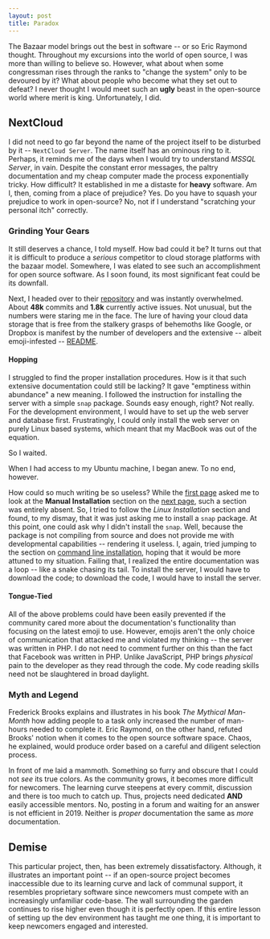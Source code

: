 ```yaml
---
layout: post
title: Paradox
---
```

The Bazaar model brings out the best in software -- or so Eric Raymond thought. Throughout my excursions into the world of open source, I was more than willing to believe so. However, what about when some congressman rises through the ranks to "change the system" only to be devoured by it? What about people who become what they set out to defeat? I never thought I would meet such an **ugly** beast in the open-source world where merit is king. Unfortunately, I did.

## NextCloud
I did not need to go far beyond the name of the project itself to be disturbed by it -- `NextCloud Server`. The name itself has an ominous ring to it. Perhaps, it reminds me of the days when I would try to understand *MSSQL Server*, in vain. Despite the constant error messages, the paltry documentation and my cheap computer made the process exponentially tricky. How difficult? It established in me a distaste for **heavy** software. Am I, then, coming from a place of prejudice? Yes. Do you have to squash your prejudice to work in open-source? No, not if I understand "scratching your personal itch" correctly. 

### Grinding Your Gears
It still deserves a chance, I told myself. How bad could it be? It turns out that it is difficult to produce a *serious* competitor to cloud storage platforms with the bazaar model. Somewhere, I was elated to see such an accomplishment for open source software. As I soon found, its most significant feat could be its downfall. 

Next, I headed over to their [repository](https://github.com/nextcloud/server) and was instantly overwhelmed. About **48k** commits and **1.8k** currently active issues. Not unusual, but the numbers were staring me in the face. The lure of having your cloud data storage that is free from the stalkery grasps of behemoths like Google, or Dropbox is manifest by the number of developers and the extensive -- albeit emoji-infested -- [README](https://github.com/nextcloud/server/blob/master/README.md). 

#### Hopping
I struggled to find the proper installation procedures. How is it that such extensive documentation could still be lacking? It gave "emptiness within abundance" a new meaning. I followed the instruction for installing the server with a simple `snap` package. Sounds easy enough, right? Not really. For the development environment, I would have to set up the web server and database first. Frustratingly, I could only install the web server on purely Linux based systems, which meant that my MacBook was out of the equation. 

So I waited. 

When I had access to my Ubuntu machine, I began anew. To no end, however. 

How could so much writing be so useless? While the [first page](https://docs.nextcloud.com/server/latest/developer_manual/general/devenv.html) asked me to look at the **Manual Installation** section on the [next page](https://docs.nextcloud.com/server/14/admin_manual/installation/index.html), such a section was entirely absent. So, I tried to follow the *Linux Installation* section and found, to my dismay, that it was just asking me to install a `snap` package. At this point, one could ask why I didn't install the `snap`. Well, because the package is not compiling from source and does not provide me with developmental capabilities -- rendering it useless. I, again, tried jumping to the section on [command line installation](https://docs.nextcloud.com/server/14/admin_manual/installation/command_line_installation.html), hoping that it would be more attuned to my situation. Failing that, I realized the entire documentation was a loop -- like a snake chasing its tail. To install the server, I would have to download the code; to download the code, I would have to install the server. 

#### Tongue-Tied
All of the above problems could have been easily prevented if the community cared more about the documentation's functionality than focusing on the latest emoji to use. However, emojis aren't the only choice of communication that attacked me and violated my thinking -- the server was written in PHP. I do not need to comment further on this than the fact that Facebook was written in PHP. Unlike JavaScript, PHP brings *physical* pain to the developer as they read through the code. My code reading skills need not be slaughtered in broad daylight. 

### Myth and Legend
Frederick Brooks explains and illustrates in his book *The Mythical Man-Month* how adding people to a task only increased the number of man-hours needed to complete it. Eric Raymond, on the other hand, refuted Brooks' notion when it comes to the open source software space. Chaos, he explained, would produce order based on a careful and diligent selection process. 

In front of me laid a mammoth. Something so furry and obscure that I could not *see* its true colors. As the community grows, it becomes more difficult for newcomers. The learning curve steepens at every commit, discussion and there is too much to catch up. Thus, projects need dedicated **AND** easily accessible mentors. No, posting in a forum and waiting for an answer is not efficient in 2019. Neither is *proper* documentation the same as *more* documentation. 

## Demise
This particular project, then, has been extremely dissatisfactory. Although, it illustrates an important point -- if an open-source project becomes inaccessible due to its learning curve and lack of communal support, it resembles proprietary software since newcomers must compete with an increasingly unfamiliar code-base. The wall surrounding the garden continues to rise higher even though it is perfectly open. If this entire lesson of setting up the dev environment has taught me one thing, it is important to keep newcomers engaged and interested. 
